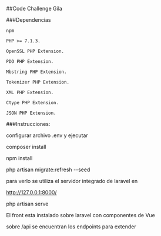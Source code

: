 ##Code Challenge Gila


###Dependencias

 
    npm 
   
    PHP >= 7.1.3.
    
    OpenSSL PHP Extension.
    
    PDO PHP Extension.
    
    Mbstring PHP Extension.
    
    Tokenizer PHP Extension.
    
    XML PHP Extension.
    
    Ctype PHP Extension.
    
    JSON PHP Extension.

###Instrucciones:


configurar archivo .env y ejecutar

composer install

npm install

php artisan migrate:refresh --seed


para verlo se utiliza el servidor integrado de laravel en

http://127.0.0.1:8000/

php artisan serve


El front esta instalado sobre laravel con componentes de Vue

sobre /api se encuentran los endpoints para extender  
